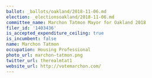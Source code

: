 ```yaml
---
ballot: _ballots/oakland/2018-11-06.md
election: _electionsoakland/2018-11-06.md
committee_name: Marchon Tatmon Mayor for Oakland 2018
filer_id: '1403436'
is_accepted_expenditure_ceiling: true
is_incumbent: false
name: Marchon Tatmon
occupation: Housing Professional
photo_url: marchon-tatmon.png
twitter_url: therealmtat1
website_url: http://votemarchon.com/
---
```

